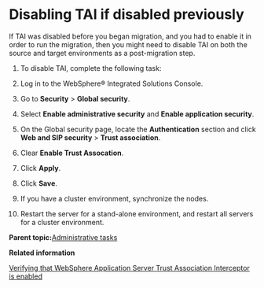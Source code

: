 # Disabling TAI if disabled previously

If TAI was disabled before you began migration, and you had to enable it in order to run the migration, then you might need to disable TAI on both the source and target environments as a post-migration step.

1.  To disable TAI, complete the following task:
2.  Log in to the WebSphere® Integrated Solutions Console.

3.  Go to **Security** \> **Global security**.

4.  Select **Enable administrative security** and **Enable application security**.

5.  On the Global security page, locate the **Authentication** section and click **Web and SIP security** \> **Trust association**.

6.  Clear **Enable Trust Assocation**.

7.  Click **Apply**.

8.  Click **Save**.

9.  If you have a cluster environment, synchronize the nodes.

10. Restart the server for a stand-alone environment, and restart all servers for a cluster environment.


**Parent topic:**[Administrative tasks](../migrate/mig_post_admintasks.md)

**Related information**  


[Verifying that WebSphere Application Server Trust Association Interceptor is enabled](../migrate/mig_pre_src_tai.md)

